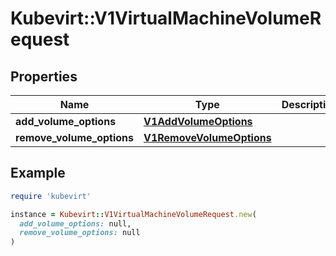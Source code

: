 # Kubevirt::V1VirtualMachineVolumeRequest

## Properties

| Name | Type | Description | Notes |
| ---- | ---- | ----------- | ----- |
| **add_volume_options** | [**V1AddVolumeOptions**](V1AddVolumeOptions.md) |  | [optional] |
| **remove_volume_options** | [**V1RemoveVolumeOptions**](V1RemoveVolumeOptions.md) |  | [optional] |

## Example

```ruby
require 'kubevirt'

instance = Kubevirt::V1VirtualMachineVolumeRequest.new(
  add_volume_options: null,
  remove_volume_options: null
)
```

